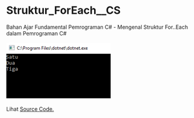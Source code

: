 # Struktur_ForEach__CS
Bahan Ajar Fundamental Pemrograman C# - Mengenal Struktur For..Each dalam Pemrograman C#<br><br>
<img src="https://github.com/RizkyKhapidsyah/Struktur_ForEach__CS/blob/master/Result/001.PNG"><br><br>
Lihat <a href="https://github.com/RizkyKhapidsyah/Struktur_ForEach__CS/blob/master/Program.cs">Source Code.</a>
